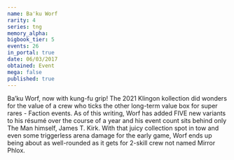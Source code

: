 ```yaml
---
name: Ba'ku Worf
rarity: 4
series: tng
memory_alpha:
bigbook_tier: 5
events: 26
in_portal: true
date: 06/03/2017
obtained: Event
mega: false
published: true
---
```


Ba’ku Worf, now with kung-fu grip! The 2021 Klingon kollection did wonders for the value of a crew who ticks the other long-term value box for super rares - Faction events. As of this writing, Worf has added FIVE new variants to his résumé over the course of a year and his event count sits behind only The Man himself, James T. Kirk. With that juicy collection spot in tow and even some triggerless arena damage for the early game, Worf ends up being about as well-rounded as it gets for 2-skill crew not named Mirror Phlox.
